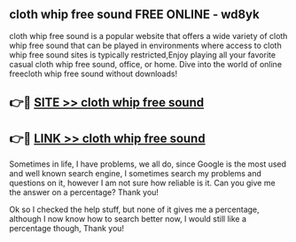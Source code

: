 ## cloth whip free sound FREE ONLINE - wd8yk

cloth whip free sound is a popular website that offers a wide variety of cloth whip free sound that can be played in environments where access to cloth whip free sound sites is typically restricted,Enjoy playing all your favorite casual cloth whip free sound, office, or home. Dive into the world of online freecloth whip free sound without downloads!

## 👉🔴 [SITE >> cloth whip free sound](http://news.freeplayer.one?title=cloth_whip_free_sound&ref=FRRE)

## 👉🔴 [LINK >> cloth whip free sound](http://news.freeplayer.one?title=cloth_whip_free_sound&ref=FREE)

Sometimes in life, I have problems, we all do, since Google is the most used and well known search engine, I sometimes search my problems and questions on it, however I am not sure how reliable is it. Can you give me the answer on a percentage? Thank you!

Ok so I checked the help stuff, but none of it gives me a percentage, although I now know how to search better now, I would still like a percentage though, Thank you!